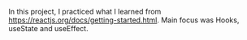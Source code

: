 In this project, I practiced what I learned from https://reactjs.org/docs/getting-started.html.
Main focus was Hooks, useState and useEffect.

